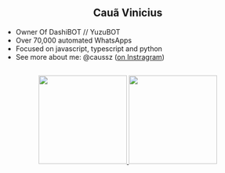 <h2 align="center">Cauã Vinicius</h2>
<div>

- Owner Of DashiBOT // YuzuBOT
- Over 70,000 automated WhatsApps 
- Focused on javascript, typescript and python
- See more about me: @caussz (<a href="https://instagram.com/caussz?igshid=YmMyMTA2M2Y=">on Instragram</a>)

</div>

##

<div align="center">
  <a href="https://github.com/Caussz">
  <img height="180em" src="https://github-readme-stats.vercel.app/api?username=Caussz&show_icons=true&theme=dark&include_all_commits=true&count_private=true"/>
  <img height="180em" src="https://github-readme-stats.vercel.app/api/top-langs/?username=Caussz&layout=compact&langs_count=7&theme=dark"/>
</div>
